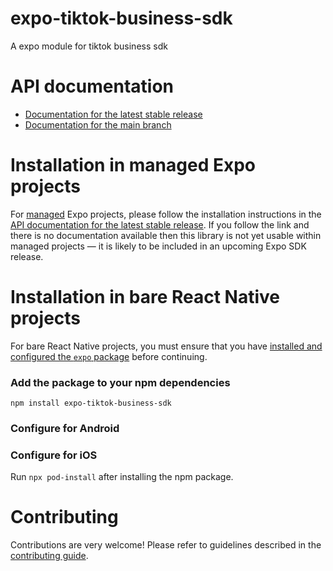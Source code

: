 # expo-tiktok-business-sdk

A expo module for tiktok business sdk

# API documentation

- [Documentation for the latest stable release](https://docs.expo.dev/versions/latest/sdk/tiktok-business-sdk/)
- [Documentation for the main branch](https://docs.expo.dev/versions/unversioned/sdk/tiktok-business-sdk/)

# Installation in managed Expo projects

For [managed](https://docs.expo.dev/archive/managed-vs-bare/) Expo projects, please follow the installation instructions in the [API documentation for the latest stable release](#api-documentation). If you follow the link and there is no documentation available then this library is not yet usable within managed projects &mdash; it is likely to be included in an upcoming Expo SDK release.

# Installation in bare React Native projects

For bare React Native projects, you must ensure that you have [installed and configured the `expo` package](https://docs.expo.dev/bare/installing-expo-modules/) before continuing.

### Add the package to your npm dependencies

```
npm install expo-tiktok-business-sdk
```

### Configure for Android




### Configure for iOS

Run `npx pod-install` after installing the npm package.

# Contributing

Contributions are very welcome! Please refer to guidelines described in the [contributing guide]( https://github.com/expo/expo#contributing).
